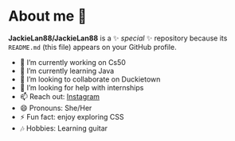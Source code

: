 # About me 👋


**JackieLan88/JackieLan88** is a ✨ _special_ ✨ repository because its `README.md` (this file) appears on your GitHub profile.

- 🔭 I’m currently working on Cs50
- 🌱 I’m currently learning Java
- 👯 I’m looking to collaborate on Duckietown
- 🤔 I’m looking for help with internships
- 📫 Reach out: [Instagram](https://www.instagram.com/jackie_lan7?igsh=MWtkb2xzMGcyd2IyZw==)
- 😄 Pronouns: She/Her
- ⚡ Fun fact: enjoy exploring CSS
- 🎶 Hobbies: Learning guitar
  
